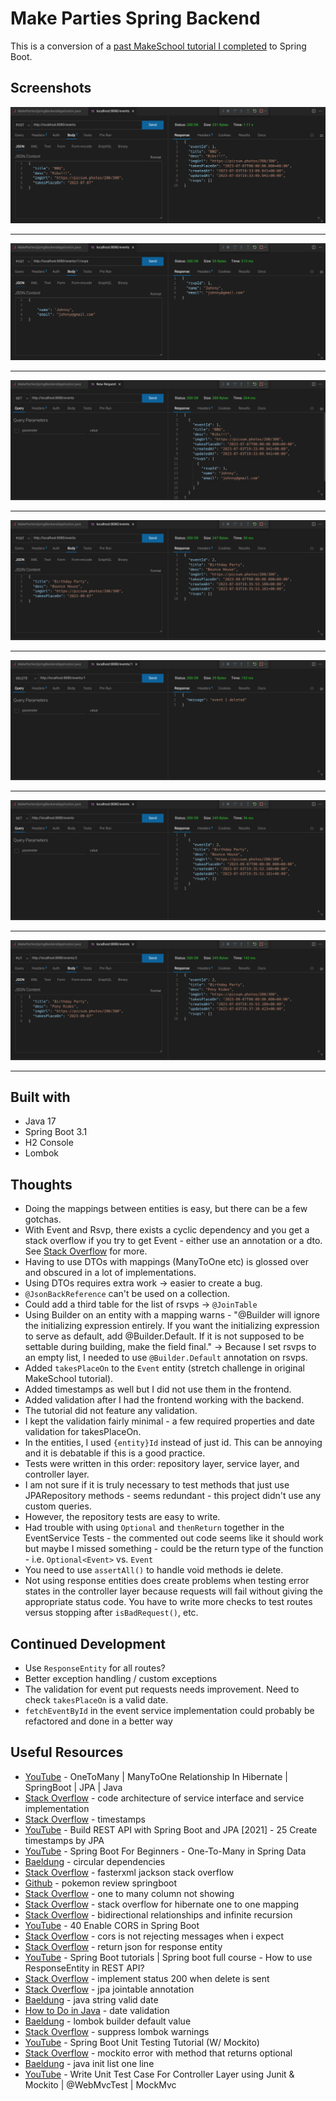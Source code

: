 # Make Parties Spring Backend

This is a conversion of a [past MakeSchool tutorial I completed](https://github.com/jdegand/makeparties) to Spring Boot.

## Screenshots

![POST events](screenshots/make-parties-spring-backend-1.png)

***

![POST rsvps](screenshots/make-parties-spring-backend-2.png)

***

![GET events](screenshots/make-parties-spring-backend-3.png)

***

![POST events](screenshots/make-parties-spring-backend-4.png)

***

![DELETE events](screenshots/make-parties-spring-backend-5.png)

***

![GET events](screenshots/make-parties-spring-backend-6.png)

***

![PUT events](screenshots/make-parties-spring-backend-7.png)

***

## Built with

- Java 17
- Spring Boot 3.1
- H2 Console
- Lombok

## Thoughts

- Doing the mappings between entities is easy, but there can be a few gotchas.
- With Event and Rsvp, there exists a cyclic dependency and you get a stack overflow if you try to get Event - either use an annotation or a dto. See [Stack Overflow](https://stackoverflow.com/questions/61993704/stack-overflow-error-for-hibernate-one-to-one-mapping-with-spring-data-jpa) for more.  
- Having to use DTOs with mappings (ManyToOne etc) is glossed over and obscured in a lot of implementations.
- Using DTOs requires extra work -> easier to create a bug.
- `@JsonBackReference` can't be used on a collection.
- Could add a third table for the list of rsvps -> `@JoinTable`
- Using Builder on an entity with a mapping warns - "@Builder will ignore the initializing expression entirely. If you want the initializing expression to serve as default, add @Builder.Default. If it is not supposed to be settable during building, make the field final." -> Because I set rsvps to an empty list, I needed to use `@Builder.Default` annotation on rsvps.
- Added `takesPlaceOn` to the `Event` entity (stretch challenge in original MakeSchool tutorial).
- Added timestamps as well but I did not use them in the frontend.
- Added validation after I had the frontend working with the backend.
- The tutorial did not feature any validation.
- I kept the validation fairly minimal -  a few required properties and date validation for takesPlaceOn.
- In the entities, I used `{entity}Id` instead of just id.  This can be annoying and it is debatable if this is a good practice.
- Tests were written in this order: repository layer, service layer, and controller layer.
- I am not sure if it is truly necessary to test methods that just use JPARepository methods - seems redundant - this project didn't use any custom queries.
- However, the repository tests are easy to write.
- Had trouble with using `Optional` and `thenReturn` together in the EventService Tests - the commented out code seems like it should work but maybe I missed something - could be the return type of the function - i.e. `Optional<Event>` vs. `Event`
- You need to use `assertAll()` to handle void methods ie delete.
- Not using response entities does create problems when testing error states in the controller layer because requests will fail without giving the appropriate status code.  You have to write more checks to test routes versus stopping after `isBadRequest()`, etc.

## Continued Development

- Use `ResponseEntity` for all routes?
- Better exception handling / custom exceptions
- The validation for event put requests needs improvement. Need to check `takesPlaceOn` is a valid date.
- `fetchEventById` in the event service implementation could probably be refactored and done in a better way

## Useful Resources

- [YouTube](https://www.youtube.com/watch?v=qIRm6hXlghs) - OneToMany | ManyToOne Relationship In Hibernate | SpringBoot | JPA | Java
- [Stack Overflow](https://stackoverflow.com/questions/37541168/code-architecture-of-service-interface-and-service-impl-classes-spring) - code architecture of service interface and service implementation
- [Stack Overflow](https://stackoverflow.com/questions/49254104/spring-boot-timestamp) - timestamps
- [YouTube](https://www.youtube.com/watch?v=j8J9Cx8pEsI) - Build REST API with Spring Boot and JPA [2021] - 25 Create timestamps by JPA
- [YouTube](https://www.youtube.com/watch?v=OMmxqc9zdSg) - Spring Boot For Beginners - One-To-Many in Spring Data
- [Baeldung](https://www.baeldung.com/circular-dependencies-in-spring) - circular dependencies
- [Stack Overflow](https://stackoverflow.com/questions/47640698/com-fasterxml-jackson-databind-ser-beanserializer-serialize-spring-jpa) - fasterxml jackson stack overflow
- [Github](https://github.com/teddysmithdev/pokemon-review-springboot) - pokemon review springboot
- [Stack Overflow](https://stackoverflow.com/questions/64246525/onetomany-column-not-showing) - one to many column not showing
- [Stack Overflow](https://stackoverflow.com/questions/61993704/stack-overflow-error-for-hibernate-one-to-one-mapping-with-spring-data-jpa) - stack overflow for hibernate one to one mapping
- [Stack Overflow](https://www.baeldung.com/jackson-bidirectional-relationships-and-infinite-recursion) - bidirectional relationships and infinite recursion
- [YouTube](https://www.youtube.com/watch?v=5HAzLAnJPKU) - 40 Enable CORS in Spring Boot
- [Stack Overflow](https://stackoverflow.com/questions/53431292/spring-implementation-of-cors-is-not-rejecting-messages-when-i-expected-it-to) - cors is not rejecting messages when i expect
- [Stack Overflow](https://stackoverflow.com/questions/18385361/return-json-for-responseentitystring) - return json for response entity
- [YouTube](https://www.youtube.com/watch?v=JmMXQaSYl4Y) - Spring Boot tutorials | Spring boot full course - How to use ResponseEntity in REST API?
- [Stack Overflow](https://stackoverflow.com/questions/54438313/implement-status-200-when-delete-is-send) - implement status 200 when delete is sent
- [Stack Overflow](https://stackoverflow.com/questions/5478328/in-which-case-do-you-use-the-jpa-jointable-annotation) - jpa jointable annotation
- [Baeldung](https://www.baeldung.com/java-string-valid-date) - java string valid date
- [How to Do in Java](https://howtodoinjava.com/java/date-time/date-validation/) - date validation
- [Baeldung](https://www.baeldung.com/lombok-builder-default-value) - lombok builder default value
- [Stack Overflow](https://stackoverflow.com/questions/46057360/how-to-suppress-lombok-warnings) - suppress lombok warnings
- [YouTube](https://www.youtube.com/watch?v=jqwZthuBmZY&list=PL82C6-O4XrHcg8sNwpoDDhcxUCbFy855E&index=1) - Spring Boot Unit Testing Tutorial (W/ Mockito)
- [Stack Overflow](https://stackoverflow.com/questions/30946167/mockito-error-with-method-that-returns-optionalt) - mockito error with method that returns optional
- [Baeldung](https://www.baeldung.com/java-init-list-one-line) - java init list one line
- [YouTube](https://www.youtube.com/watch?v=XASyDbfQYaw) - Write Unit Test Case For Controller Layer using Junit & Mockito | @WebMvcTest | MockMvc
